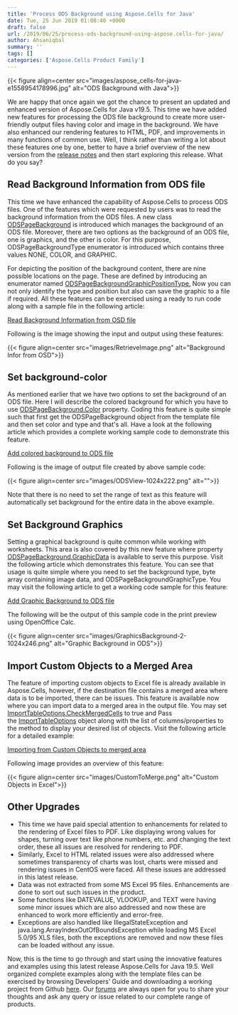 ```yaml
---
title: 'Process ODS Background using Aspose.Cells for Java'
date: Tue, 25 Jun 2019 01:08:40 +0000
draft: false
url: /2019/06/25/process-ods-background-using-aspose.cells-for-java/
author: Ahsaniqbal
summary: ''
tags: []
categories: ['Aspose.Cells Product Family']
---
```




{{< figure align=center src="images/aspose_cells-for-java-e1558954178996.jpg" alt="ODS Background with Java">}}


We are happy that once again we got the chance to present an updated and enhanced version of Aspose.Cells for Java v19.5. This time we have added new features for processing the ODS file background to create more user-friendly output files having color and image in the background. We have also enhanced our rendering features to HTML, PDF, and improvements in many functions of common use. Well, I think rather than writing a lot about these features one by one, better to have a brief overview of the new version from the [release notes][1] and then start exploring this release. What do you say?

## Read Background Information from ODS file

This time we have enhanced the capability of Aspose.Cells to process ODS files. One of the features which were requested by users was to read the background information from the ODS files. A new class [ODSPageBackground][2] is introduced which manages the background of an ODS file. Moreover, there are two options as the background of an ODS file, one is graphics, and the other is color. For this purpose, ODSPageBackgroundType enumerator is introduced which contains three values NONE, COLOR, and GRAPHIC.

For depicting the position of the background content, there are nine possible locations on the page. These are defined by introducing an enumerator named [ODSPageBackgroundGraphicPositionType.][3] Now you can not only identify the type and position but also can save the graphic to a file if required. All these features can be exercised using a ready to run code along with a sample file in the following article:

[Read Background Information from OSD file][4]

Following is the image showing the input and output using these features:



{{< figure align=center src="images/RetrieveImage.png" alt="Background Infor from OSD">}}


## Set background-color

As mentioned earlier that we have two options to set the background of an ODS file. Here I will describe the colored background for which you have to use [ODSPageBackground.Color][5] property. Coding this feature is quite simple such that first get the ODSPageBackground object from the template file and then set color and type and that's all. Have a look at the following article which provides a complete working sample code to demonstrate this feature.

[Add colored background to ODS file][6]

Following is the image of output file created by above sample code:



{{< figure align=center src="images/ODSView-1024x222.png" alt="">}}
</li></ul></figure>

Note that there is no need to set the range of text as this feature will automatically set background for the entire data in the above example.  

## Set Background Graphics

Setting a graphical background is quite common while working with worksheets. This area is also covered by this new feature where property [ODSPageBackground.GraphicData][7] is available to serve this purpose. Visit the following article which demonstrates this feature. You can see that usage is quite simple where you need to set the background type, byte array containing image data, and ODSPageBackgroundGraphicType. You may visit the following article to get a working code sample for this feature:

[Add Graphic Background to ODS file][8]

The following will be the output of this sample code in the print preview using OpenOffice Calc.



{{< figure align=center src="images/GraphicsBackground-2-1024x246.png" alt="Graphic Background in ODS">}}


## Import Custom Objects to a Merged Area

The feature of importing custom objects to Excel file is already available in Aspose.Cells, however, if the destination file contains a merged area where data is to be imported, there can be issues. This feature is available now where you can import data to a merged area in the output file. You may set [ImportTableOptions.CheckMergedCells][9] to true and Pass the [ImportTableOptions][10] object along with the list of columns/properties to the method to display your desired list of objects. Visit the following article for a detailed example:

[Importing from Custom Objects to merged area][11]

Following image provides an overview of this feature:



{{< figure align=center src="images/CustomToMerge.png" alt="Custom Objects in Excel">}}


## Other Upgrades

*   This time we have paid special attention to enhancements for related to the rendering of Excel files to PDF. Like displaying wrong values for shapes, turning over text like phone numbers, etc. and changing the text order, these all issues are resolved for rendering to PDF.
*   Similarly, Excel to HTML related issues were also addressed where sometimes transparency of charts was lost, charts were missed and rendering issues in CentOS were faced. All these issues are addressed in this latest release.
*   Data was not extracted from some MS Excel 95 files. Enhancements are done to sort out such issues in the product.
*   Some functions like DATEVALUE, VLOOKUP, and TEXT were having some minor issues which are also addressed and now these are enhanced to work more efficiently and error-free.
*   Exceptions are also handled like IllegalStateException and java.lang.ArrayIndexOutOfBoundsException while loading MS Excel 5.0/95 XLS files, both the exceptions are removed and now these files can be loaded without any issue.

Now, this is the time to go through and start using the innovative features and examples using this latest release Aspose.Cells for Java 19.5. Well organized complete examples along with the template files can be exercised by browsing Developers’ Guide and downloading a working project from Github [here][12]. Our [forums][13] are always open for you to share your thoughts and ask any query or issue related to our complete range of products.




[1]: https://docs.aspose.com/display/cellsjava/Aspose.Cells+for+Java+19.5+Release+Notes
[2]: https://apireference.aspose.com/java/cells/com.aspose.cells/ODSPageBackground
[3]: https://apireference.aspose.com/java/cells/com.aspose.cells/ODSPageBackgroundGraphicPositionType
[4]: https://docs.aspose.com/display/cellsjava/Working+with+Background+in+ODS+Files#WorkingwithBackgroundinODSFiles-ReadBackgroundInformationfromOSDfile
[5]: https://apireference.aspose.com/java/cells/com.aspose.cells/odspagebackground#Color
[6]: https://docs.aspose.com/display/cellsjava/Working+with+Background+in+ODS+Files#WorkingwithBackgroundinODSFiles-AddColoredBackgroundtoODSfile
[7]: https://apireference.aspose.com/java/cells/com.aspose.cells/odspagebackground#GraphicData
[8]: https://docs.aspose.com/display/cellsjava/Working+with+Background+in+ODS+Files#WorkingwithBackgroundinODSFiles-AddGraphicBackgroundtoODSfile
[9]: https://apireference.aspose.com/java/cells/com.aspose.cells/importtableoptions#CheckMergedCells
[10]: https://apireference.aspose.com/java/cells/com.aspose.cells/ImportTableOptions
[11]: https://docs.aspose.com/display/cellsjava/Import+and+Export+Data#ImportandExportData-ImportingfromCustomObjectstomergedarea
[12]: https://github.com/aspose-cells/Aspose.Cells-for-Java
[13]: https://forum.aspose.com/c/cells




